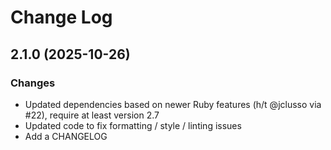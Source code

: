 # Change Log

## 2.1.0 (2025-10-26)

### Changes
 * Updated dependencies based on newer Ruby features (h/t @jclusso via #22), require at least version 2.7
 * Updated code to fix formatting / style / linting issues
 * Add a CHANGELOG
